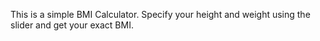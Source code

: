 This is a simple BMI Calculator. Specify your height and weight using the slider and get your exact BMI.